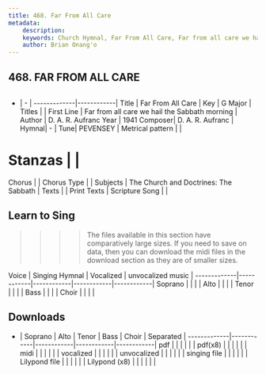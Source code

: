 ```yaml
---
title: 468. Far From All Care
metadata:
    description: 
    keywords: Church Hymnal, Far From All Care, Far from all care we hail the Sabbath morning , 
    author: Brian Onang'o
---
```



## 468. FAR FROM ALL CARE

```txt

```

- |   -  |
-------------|------------|
Title | Far From All Care |
Key | G Major |
Titles |  |
First Line | Far from all care we hail the Sabbath morning  |
Author | D. A. R. Aufranc
Year | 1941
Composer| D. A. R. Aufranc |
Hymnal|  - |
Tune| PEVENSEY |
Metrical pattern | |
# Stanzas |  |
Chorus |  |
Chorus Type |  |
Subjects | The Church and Doctrines: The Sabbath |
Texts |  |
Print Texts | 
Scripture Song |  |
  
## Learn to Sing

>>>> The files available in this section have comparatively large sizes. If you need to save on data, then you can download the midi files in the download section as they are of smaller sizes.

Voice |  Singing Hymnal | Vocalized | unvocalized music |
-------------|------------|------------|------------|------------|
Soprano | | | |
Alto | | | |
Tenor | | | |
Bass | | | |
Choir | | | |

## Downloads

- |  Soprano | Alto | Tenor | Bass | Choir | Separated |
-------------|------------|------------|------------|------------|
pdf | | | | | |
pdf(x8) | | | | | |
midi | | | | | |
vocalized | | | | | |
unvocalized | | | | | |
singing file | | | | | |
Lilypond file | | | | | |
Lilypond (x8) | | | | | |
  